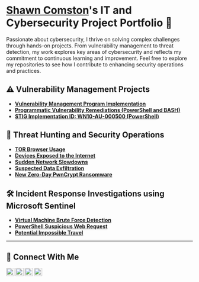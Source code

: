 # <a href="https://www.linkedin.com/in/shawncomston/">Shawn Comston</a>'s IT and Cybersecurity Project Portfolio 🔐

Passionate about cybersecurity, I thrive on solving complex challenges through hands-on projects. From vulnerability management to threat detection, my work explores key areas of cybersecurity and reflects my commitment to continuous learning and improvement. Feel free to explore my repositories to see how I contribute to enhancing security operations and practices.


## ⚠️ Vulnerability Management Projects

- **[Vulnerability Management Program Implementation](https://github.com/scomston/vulnerability-management-program)**
- **[Programmatic Vulnerability Remediations (PowerShell and BASH)](https://github.com/joshcybertest/programmatic-vulnerability-remediations)**
- **[STIG Implementation ID: WN10-AU-000500 (PowerShell)](https://github.com/scomston/DISA_STIGS/blob/main/WN10-AU-000500)**

## 🚨 Threat Hunting and Security Operations

- **[TOR Browser Usage](https://github.com/scomston/threat-hunting-scenario-tor/)**
- **[Devices Exposed to the Internet](https://github.com/scomston/threat-hunting-scenarios-device-exposed-to-the-internet)**
- **[Sudden Network Slowdowns](https://github.com/scomston/threat-hunting-scenario-sudden-network-slowdown)**
- **[Suspected Data Exfiltration](https://github.com/scomston/threat-hunting-scenario-suspected-data-exfiltration)**
- **[New Zero-Day PwnCrypt Ransomware](https://github.com/scomston/threat-hunting-scenario-new-zero-day-pwnCrypt-ransomware)**

## 🛠️ Incident Response Investigations using Microsoft Sentinel
- **[Virtual Machine Brute Force Detection](https://github.com/scomston/incident-response-virtual-machine-brute-force-detection)**
- **[PowerShell Suspicious Web Request](https://github.com/scomston/incident-response-powershell-suspicious-web-request)**
- **[Potential Impossible Travel](https://github.com/scomston/incident-response-potential-impossible-travel)**
<hr/>

## 🤳 Connect With Me

[<img align="left" alt="___________ | YouTube" width="22px" src="https://cdn.jsdelivr.net/npm/simple-icons@v3/icons/youtube.svg" />][youtube]
[<img align="left" alt="___________ | Twitter" width="22px" src="https://cdn.jsdelivr.net/npm/simple-icons@v3/icons/twitter.svg" />][twitter]
[<img align="left" alt="shawncomston__________ | LinkedIn" width="22px" src="https://cdn.jsdelivr.net/npm/simple-icons@v3/icons/linkedin.svg" />][linkedin]
[<img align="left" alt="___________ | Instagram" width="22px" src="https://cdn.jsdelivr.net/npm/simple-icons@v3/icons/instagram.svg" />][instagram]

[twitter]: https://twitter.com/___________
[youtube]: https://www.youtube.com/c/___________
[instagram]: https://www.instagram.com/___________
[linkedin]: https://linkedin.com/in/shawncomston

<!--
<img width="35" alt="image" src="https://github.com/user-attachments/assets/2f41c7cd-5ea8-4475-b451-a37161b6c3fb"> 
<img width="35" alt="image" src="https://github.com/user-attachments/assets/77649969-9910-4994-8b96-74a116cfb2a8">
-->

